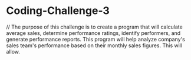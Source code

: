 # Coding-Challenge-3
// The purpose of this challenge is to create a program that will calculate average sales, determine performance ratings, identify performers, and generate performance reports.  This program will help analyze company's sales team's performance based on their monthly sales figures.  This will allow. 